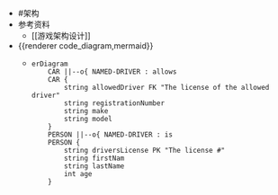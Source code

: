 - #架构
- 参考资料
	- [[游戏架构设计]]
- {{renderer code_diagram,mermaid}}
	- ```mermaid
	  erDiagram
	      CAR ||--o{ NAMED-DRIVER : allows
	      CAR {
	          string allowedDriver FK "The license of the allowed driver"
	          string registrationNumber
	          string make
	          string model
	      }
	      PERSON ||--o{ NAMED-DRIVER : is
	      PERSON {
	          string driversLicense PK "The license #"
	          string firstNam
	          string lastName
	          int age
	      }
	  ```